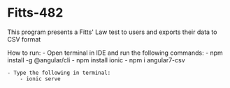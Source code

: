 # Fitts-482

This program presents a Fitts' Law test to users and exports their data to CSV format




How to run:
    - Open terminal in IDE and run the following commands:
        - npm install -g @angular/cli
        - npm install ionic
        - npm i angular7-csv

    - Type the following in terminal:
        - ionic serve